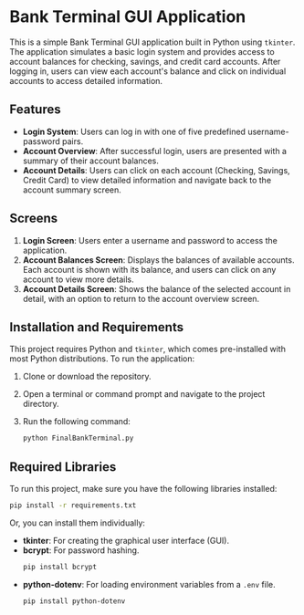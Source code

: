 # Bank Terminal GUI Application

This is a simple Bank Terminal GUI application built in Python using `tkinter`. The application simulates a basic login system and provides access to account balances for checking, savings, and credit card accounts. After logging in, users can view each account's balance and click on individual accounts to access detailed information.

## Features

- **Login System**: Users can log in with one of five predefined username-password pairs.
- **Account Overview**: After successful login, users are presented with a summary of their account balances.
- **Account Details**: Users can click on each account (Checking, Savings, Credit Card) to view detailed information and navigate back to the account summary screen.

## Screens

1. **Login Screen**: Users enter a username and password to access the application.
2. **Account Balances Screen**: Displays the balances of available accounts. Each account is shown with its balance, and users can click on any account to view more details.
3. **Account Details Screen**: Shows the balance of the selected account in detail, with an option to return to the account overview screen.

## Installation and Requirements

This project requires Python and `tkinter`, which comes pre-installed with most Python distributions. To run the application:

1. Clone or download the repository.
2. Open a terminal or command prompt and navigate to the project directory.
3. Run the following command:

   ```bash
   python FinalBankTerminal.py
## Required Libraries

To run this project, make sure you have the following libraries installed:

```sh
pip install -r requirements.txt
```

Or, you can install them individually:

- **tkinter**: For creating the graphical user interface (GUI).
- **bcrypt**: For password hashing.
  ```sh
  pip install bcrypt
  ```
- **python-dotenv**: For loading environment variables from a `.env` file.
  ```sh
  pip install python-dotenv
  ```
